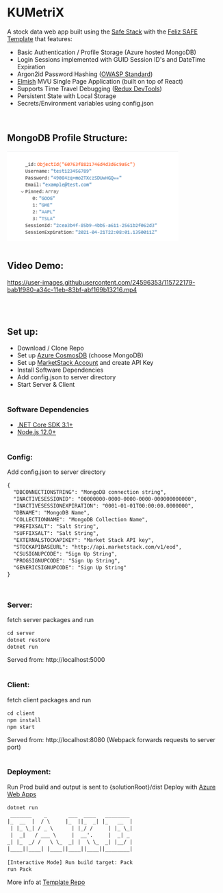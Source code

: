 # KUMetriX

A stock data web app built using the [Safe Stack](https://safe-stack.github.io/) with the [Feliz SAFE Template](https://github.com/Zaid-Ajaj/SAFE.Simplified) that features:

<ul>
<li>Basic Authentication / Profile Storage (Azure hosted MongoDB)</li>
<li>Login Sessions implemented with GUID Session ID's and DateTime Expiration</li>
<li>Argon2id Password Hashing (<a href="https://cheatsheetseries.owasp.org/cheatsheets/Password_Storage_Cheat_Sheet.html">OWASP Standard</a>)</li>
<li> <a href="https://elmish.github.io/elmish/">Elmish</a> MVU Single Page Application (built on top of React)</li>
<li>Supports Time Travel Debugging (<a href="https://chrome.google.com/webstore/detail/redux-devtools/lmhkpmbekcpmknklioeibfkpmmfibljd?hl=en">Redux DevTools</a>)</li>
<li>Persistent State with Local Storage </li>
<li>Secrets/Environment variables using config.json</li>
</ul>
<br>

## MongoDB Profile Structure:

<img align="center" src="./docs/assets/DatabaseObject.png" alt="Database Object" width="400"/>
<br><br>

## Video Demo:

https://user-images.githubusercontent.com/24596353/115722179-bab1f980-a34c-11eb-83bf-abf169b13216.mp4


<br><br>

## Set up:

- Download / Clone Repo
- Set up [Azure CosmosDB](https://azure.microsoft.com/en-us/services/cosmos-db/) (choose MongoDB)
- Set up [MarketStack Account](https://marketstack.com/) and create API Key
- Install Software Dependencies
- Add config.json to server directory
- Start Server & Client
  <br><br>

### Software Dependencies

- [.NET Core SDK 3.1+](https://dotnet.microsoft.com/download)
- [Node.js 12.0+](https://nodejs.org/en)
  <br><br>

### Config:

Add config.json to server directory

<pre><code>{
  "DBCONNECTIONSTRING": "MongoDB connection string",
  "INACTIVESESSIONID": "00000000-0000-0000-0000-000000000000",
  "INACTIVESESSIONEXPIRATION": "0001-01-01T00:00:00.0000000",
  "DBNAME": "MongoDB Name",
  "COLLECTIONNAME": "MongoDB Collection Name",
  "PREFIXSALT": "Salt String",
  "SUFFIXSALT": "Salt String",
  "EXTERNALSTOCKAPIKEY": "Market Stack API key",
  "STOCKAPIBASEURL": "http://api.marketstack.com/v1/eod",
  "CSUSIGNUPCODE": "Sign Up String",
  "PROGSIGNUPCODE": "Sign Up String",
  "GENERICSIGNUPCODE": "Sign Up String"
}
</code></pre>
<br>

### Server:

fetch server packages and run

<pre><code>cd server
dotnet restore
dotnet run
</code></pre>

Served from: http://localhost:5000
<br><br>

### Client:

fetch client packages and run

<pre><code>cd client
npm install
npm start
</code></pre>

Served from: http://localhost:8080 (Webpack forwards requests to server port)
<br><br>

### Deployment:

Run Prod build and output is sent to {solutionRoot}/dist
Deploy with [Azure Web Apps](https://azure.microsoft.com/en-us/services/app-service/web/)

<pre><code>dotnet run
 _______    _       ___  ____   ________
|_  __  |  / \     |_  ||_  _| |_   __  |
 | |_ \_| / _ \      | |_/ /     | |_ \_|
 |  _|   / ___ \     |  __'.     |  _| _
_| |_  _/ /   \ \_  _| |  \ \_  _| |__/ |
|____||____| |____||____||____||________| 

[Interactive Mode] Run build target: Pack
run Pack
</code></pre>

More info at [Template Repo](https://github.com/Zaid-Ajaj/SAFE.Simplified)
<br><br>
